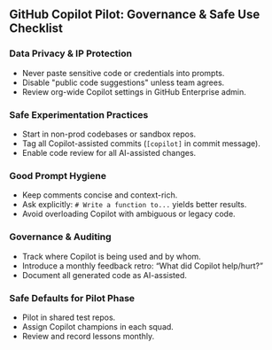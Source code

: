 ## GitHub Copilot Pilot: Governance & Safe Use Checklist

### Data Privacy & IP Protection
- Never paste sensitive code or credentials into prompts.
- Disable "public code suggestions" unless team agrees.
- Review org-wide Copilot settings in GitHub Enterprise admin.

### Safe Experimentation Practices
- Start in non-prod codebases or sandbox repos.
- Tag all Copilot-assisted commits (`[copilot]` in commit message).
- Enable code review for all AI-assisted changes.

### Good Prompt Hygiene
- Keep comments concise and context-rich.
- Ask explicitly: `# Write a function to...` yields better results.
- Avoid overloading Copilot with ambiguous or legacy code.

### Governance & Auditing
- Track where Copilot is being used and by whom.
- Introduce a monthly feedback retro: “What did Copilot help/hurt?”
- Document all generated code as AI-assisted.

### Safe Defaults for Pilot Phase
- Pilot in shared test repos.
- Assign Copilot champions in each squad.
- Review and record lessons monthly.
